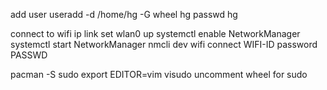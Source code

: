 add user
useradd -d /home/hg -G wheel hg
passwd hg

connect to wifi
ip link set wlan0 up
systemctl enable NetworkManager
systemctl start NetworkManager
nmcli dev wifi connect WIFI-ID password PASSWD

pacman -S sudo
export EDITOR=vim
visudo
uncomment wheel for sudo


